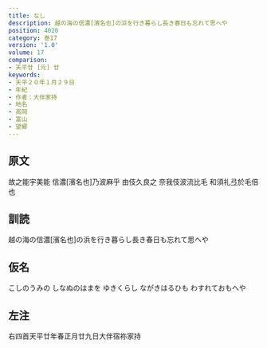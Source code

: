 ```yaml
---
title: なし
description: 越の海の信濃[濱名也]の浜を行き暮らし長き春日も忘れて思へや
position: 4020
category: 巻17
version: '1.0'
volume: 17
comparison:
- 天平廿 [元] 廿
keywords:
- 天平２０年１月２９日
- 年紀
- 作者：大伴家持
- 地名
- 高岡
- 富山
- 望郷
---
```


## 原文

故之能宇美能 信濃[濱名也]乃波麻乎 由伎久良之 奈我伎波流比毛 和須礼弖於毛倍也

## 訓読

越の海の信濃[濱名也]の浜を行き暮らし長き春日も忘れて思へや

## 仮名

こしのうみの しなぬのはまを ゆきくらし ながきはるひも わすれておもへや

## 左注

右四首天平廿年春正月廿九日大伴宿祢家持
